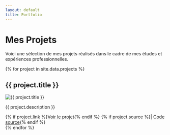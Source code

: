 ```yaml
---
layout: default
title: Portfolio
---
```

# Mes Projets

Voici une sélection de mes projets réalisés dans le cadre de mes études et expériences professionnelles.

{% for project in site.data.projects %}
<div class="project" id="{{ project.id }}">
  <h2>{{ project.title }}</h2>
  <img src="{{ project.image }}" alt="{{ project.title }}" style="max-width: 100%;">
  <p>{{ project.description }}</p>
  {% if project.link %}<a href="{{ project.link }}">Voir le projet</a>{% endif %}
  {% if project.source %}| <a href="{{ project.source }}">Code source</a>{% endif %}
</div>
{% endfor %}
